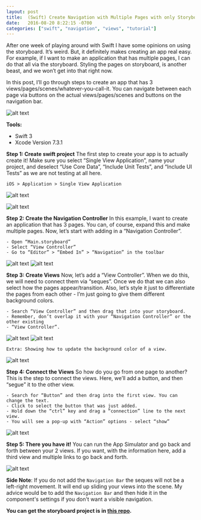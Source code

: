 ```yaml
---
layout: post
title:  (Swift) Create Navigation with Multiple Pages with only Storyboard
date:   2016-08-20 8:22:15 -0700
categories: ["swift", "navigation", "views", "tutorial"]
---
```


After one week of playing around with Swift I have some opinions on using the storyboard. It’s weird. But, it definitely makes creating an app real easy. For example, if I want to make an application that has multiple pages, I can do that all via the storyboard. Styling the pages on storyboard, is another beast, and we won’t get into that right now.

In this post, I’ll go through steps to create an app that has 3 views/pages/scenes/whatever-you-call-it. You can navigate between each page via buttons on the actual views/pages/scenes and buttons on the navigation bar.

![alt text](https://raw.githubusercontent.com/seimith/seimith.github.io/master/_assets/2016-08-20-assets/SwiftNavigationControlVideoSmall.gif "Creating a single page application")

**Tools:**

- Swift 3
- Xcode Version 7.3.1

**Step 1: Create swift project**
The first step to create your app is to actually create it! Make sure you select “Single View Application”, name your project, and deselect “Use Core Data”, “Include Unit Tests”, and “Include UI Tests” as we are not testing at all here.

```
iOS > Application > Single View Application
```

![alt text](https://raw.githubusercontent.com/seimith/seimith.github.io/master/_assets/2016-08-20-assets/img1.png "Creating a single page application")

![alt text](https://raw.githubusercontent.com/seimith/seimith.github.io/master/_assets/2016-08-20-assets/img2.png "Naming your Swift project")

**Step 2: Create the Navigation Controller**
In this example, I want to create an application that has 3 pages. You can, of course, expand this and make multiple pages. Now, let’s start with adding in a “Navigation Controller”.

```
- Open “Main.storyboard”
- Select “View Controller”
- Go to “Editor” > “Embed In” > “Navigation” in the toolbar
```

![alt text](https://raw.githubusercontent.com/seimith/seimith.github.io/master/_assets/2016-08-20-assets/img3.png "Embed in the navigation bar")
![alt text](https://raw.githubusercontent.com/seimith/seimith.github.io/master/_assets/2016-08-20-assets/img4.png "How the embeded navigation bar looks like in the storyboard")

**Step 3: Create Views**
Now, let’s add a “View Controller”. When we do this, we will need to connect them via “seques”. Once we do that we can also select how the pages appear/transition. Also, let’s style it just to differentiate the pages from each other - I’m just going to give them different background colors.

```
- Search “View Controller” and then drag that into your storyboard.
- Remember, don’t overlap it with your “Navigation Controller” or the other existing
- “View Controller”.
```

![alt text](https://raw.githubusercontent.com/seimith/seimith.github.io/master/_assets/2016-08-20-assets/img5-1.png "Search for view controller")
![alt text](https://raw.githubusercontent.com/seimith/seimith.github.io/master/_assets/2016-08-20-assets/img5-2.png "2 views in the storyboard")

```
Extra: Showing how to update the background color of a view.
```

![alt text](https://raw.githubusercontent.com/seimith/seimith.github.io/master/_assets/2016-08-20-assets/img6.png "Changing a view's background color")

**Step 4: Connect the Views**
So how do you go from one page to another? This is the step to connect the views. Here, we’ll add a button, and then “segue” it to the other view.

```
- Search for “Button” and then drag into the first view. You can change the text.
- Click to select the button that was just added.
- Hold down the “ctrl” key and drag a “connection” line to the next view.
- You will see a pop-up with “Action” options - select “show”
```

![alt text](https://raw.githubusercontent.com/seimith/seimith.github.io/master/_assets/2016-08-20-assets/img7.png "Segue-ing the views together")

**Step 5: There you have it!**
You can run the App Simulator and go back and forth between your 2 views. If you want, with the information here, add a third view and multiple links to go back and forth.

![alt text](https://raw.githubusercontent.com/seimith/seimith.github.io/master/_assets/2016-08-20-assets/img8.png "A 3 view application")

**Side Note**: If you do not add the `Navigation Bar` the seques will not be a left-right movement. It will end up sliding your views into the scene. My advice would be to add the `Navigation Bar` and then hide it in the component's settings if you don't want a visible navigation.

**You can get the storyboard project is in [this repo][link].**

[link]: https://github.com/seimith/SwiftNavigationControl
